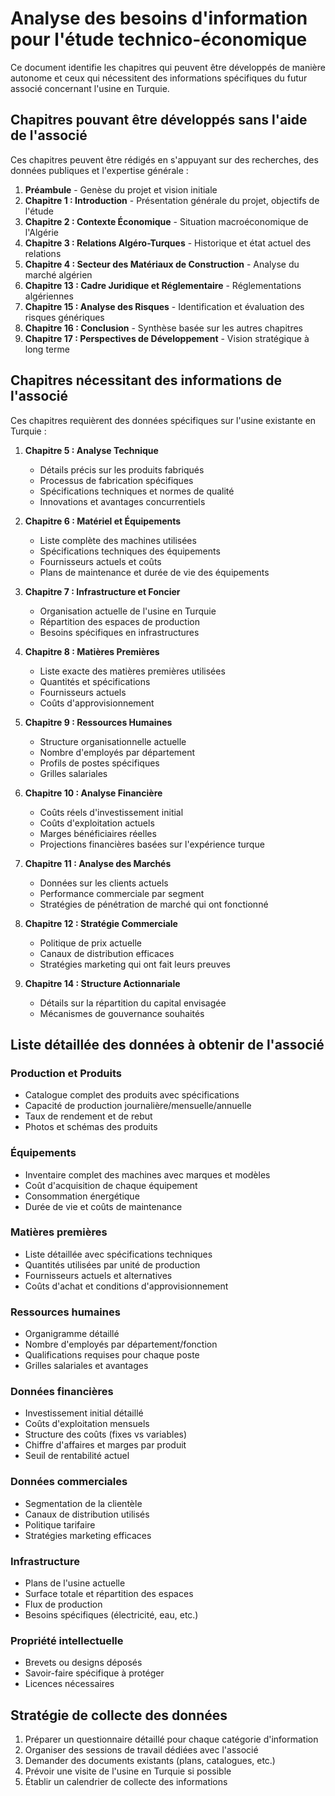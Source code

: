# Analyse des besoins d'information pour l'étude technico-économique

Ce document identifie les chapitres qui peuvent être développés de manière autonome et ceux qui nécessitent des informations spécifiques du futur associé concernant l'usine en Turquie.

## Chapitres pouvant être développés sans l'aide de l'associé

Ces chapitres peuvent être rédigés en s'appuyant sur des recherches, des données publiques et l'expertise générale :

1. **Préambule** - Genèse du projet et vision initiale
2. **Chapitre 1 : Introduction** - Présentation générale du projet, objectifs de l'étude
3. **Chapitre 2 : Contexte Économique** - Situation macroéconomique de l'Algérie
4. **Chapitre 3 : Relations Algéro-Turques** - Historique et état actuel des relations
5. **Chapitre 4 : Secteur des Matériaux de Construction** - Analyse du marché algérien
6. **Chapitre 13 : Cadre Juridique et Réglementaire** - Réglementations algériennes
7. **Chapitre 15 : Analyse des Risques** - Identification et évaluation des risques génériques
8. **Chapitre 16 : Conclusion** - Synthèse basée sur les autres chapitres
9. **Chapitre 17 : Perspectives de Développement** - Vision stratégique à long terme

## Chapitres nécessitant des informations de l'associé

Ces chapitres requièrent des données spécifiques sur l'usine existante en Turquie :

1. **Chapitre 5 : Analyse Technique**
   - Détails précis sur les produits fabriqués
   - Processus de fabrication spécifiques
   - Spécifications techniques et normes de qualité
   - Innovations et avantages concurrentiels

2. **Chapitre 6 : Matériel et Équipements**
   - Liste complète des machines utilisées
   - Spécifications techniques des équipements
   - Fournisseurs actuels et coûts
   - Plans de maintenance et durée de vie des équipements

3. **Chapitre 7 : Infrastructure et Foncier**
   - Organisation actuelle de l'usine en Turquie
   - Répartition des espaces de production
   - Besoins spécifiques en infrastructures

4. **Chapitre 8 : Matières Premières**
   - Liste exacte des matières premières utilisées
   - Quantités et spécifications
   - Fournisseurs actuels
   - Coûts d'approvisionnement

5. **Chapitre 9 : Ressources Humaines**
   - Structure organisationnelle actuelle
   - Nombre d'employés par département
   - Profils de postes spécifiques
   - Grilles salariales

6. **Chapitre 10 : Analyse Financière**
   - Coûts réels d'investissement initial
   - Coûts d'exploitation actuels
   - Marges bénéficiaires réelles
   - Projections financières basées sur l'expérience turque

7. **Chapitre 11 : Analyse des Marchés**
   - Données sur les clients actuels
   - Performance commerciale par segment
   - Stratégies de pénétration de marché qui ont fonctionné

8. **Chapitre 12 : Stratégie Commerciale**
   - Politique de prix actuelle
   - Canaux de distribution efficaces
   - Stratégies marketing qui ont fait leurs preuves

9. **Chapitre 14 : Structure Actionnariale**
   - Détails sur la répartition du capital envisagée
   - Mécanismes de gouvernance souhaités

## Liste détaillée des données à obtenir de l'associé

### Production et Produits
- Catalogue complet des produits avec spécifications
- Capacité de production journalière/mensuelle/annuelle
- Taux de rendement et de rebut
- Photos et schémas des produits

### Équipements
- Inventaire complet des machines avec marques et modèles
- Coût d'acquisition de chaque équipement
- Consommation énergétique
- Durée de vie et coûts de maintenance

### Matières premières
- Liste détaillée avec spécifications techniques
- Quantités utilisées par unité de production
- Fournisseurs actuels et alternatives
- Coûts d'achat et conditions d'approvisionnement

### Ressources humaines
- Organigramme détaillé
- Nombre d'employés par département/fonction
- Qualifications requises pour chaque poste
- Grilles salariales et avantages

### Données financières
- Investissement initial détaillé
- Coûts d'exploitation mensuels
- Structure des coûts (fixes vs variables)
- Chiffre d'affaires et marges par produit
- Seuil de rentabilité actuel

### Données commerciales
- Segmentation de la clientèle
- Canaux de distribution utilisés
- Politique tarifaire
- Stratégies marketing efficaces

### Infrastructure
- Plans de l'usine actuelle
- Surface totale et répartition des espaces
- Flux de production
- Besoins spécifiques (électricité, eau, etc.)

### Propriété intellectuelle
- Brevets ou designs déposés
- Savoir-faire spécifique à protéger
- Licences nécessaires

## Stratégie de collecte des données

1. Préparer un questionnaire détaillé pour chaque catégorie d'information
2. Organiser des sessions de travail dédiées avec l'associé
3. Demander des documents existants (plans, catalogues, etc.)
4. Prévoir une visite de l'usine en Turquie si possible
5. Établir un calendrier de collecte des informations
